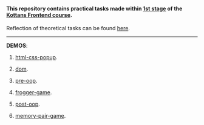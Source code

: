 #### This repository contains practical tasks made within [1st stage](https://github.com/kottans/frontend/blob/master/contents.md#stage-0-self-study) of the [Kottans Frontend course](https://github.com/kottans/frontend). 

Reflection of theoretical tasks can be found [here](https://github.com/nadsatt/kottans-frontend/blob/main/README.md).

***
**DEMOS**:
1. [html-css-popup](https://nadsatt.github.io/kottans-homeworks/html-css-popup/).

2. [dom](https://nadsatt.github.io/kottans-homeworks/dom-api/).

3. [pre-oop](https://nadsatt.github.io/kottans-homeworks/pre-oop/).

4. [frogger-game](https://nadsatt.github.io/kottans-homeworks/frogger-game).

5. [post-oop](https://nadsatt.github.io/kottans-homeworks/post-oop/).

6. [memory-pair-game](https://nadsatt.github.io/kottans-homeworks/memory-pair-game/).
